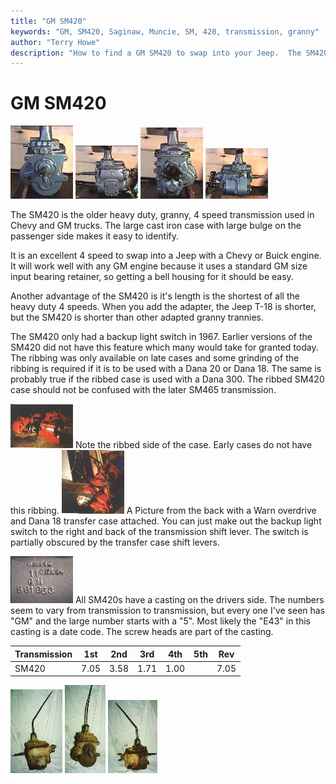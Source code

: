 ```yaml
---
title: "GM SM420"
keywords: "GM, SM420, Saginaw, Muncie, SM, 420, transmission, granny"
author: "Terry Howe"
description: "How to find a GM SM420 to swap into your Jeep.  The SM420 is a heavy duty, granny low, four speed manual transmission."
---
```

# GM SM420

[![SM420](../../../img/transmission/updates/sm420/4201_.jpg)](../../../img/transmission/updates/sm420/4201.jpg) [![SM420](../../../img/transmission/updates/sm420/4202_.jpg)](../../../img/transmission/updates/sm420/4202.jpg) [![SM420](../../../img/transmission/updates/sm420/4204_.jpg)](../../../img/transmission/updates/sm420/4204.jpg) [![SM420](../../../img/transmission/updates/sm420/4205_.jpg)](../../../img/transmission/updates/sm420/4205.jpg) 

The SM420 is the older heavy duty, granny, 4 speed transmission used in Chevy and GM trucks. The large cast iron case with large bulge on the passenger side makes it easy to identify.

It is an excellent 4 speed to swap into a Jeep with a Chevy or Buick engine. It will work well with any GM engine because it uses a standard GM size input bearing retainer, so getting a bell housing for it should be easy.

Another advantage of the SM420 is it's length is the shortest of all the heavy duty 4 speeds. When you add the adapter, the Jeep T-18 is shorter, but the SM420 is shorter than other adapted granny trannies.

The SM420 only had a backup light switch in 1967. Earlier versions of the SM420 did not have this feature which many would take for granted today. The ribbing was only available on late cases and some grinding of the ribbing is required if it is to be used with a Dana 20 or Dana 18. The same is probably true if the ribbed case is used with a Dana 300. The ribbed SM420 case should not be confused with the later SM465 transmission.

[![1967 SM420](../../../img/transmission/updates/sm420/late420_.jpg)](../../../img/transmission/updates/sm420/late420.jpg) Note the ribbed side of the case. Early cases do not have this ribbing. [![1967 SM420](../../../img/transmission/updates/sm420/420-18od_.jpg)](../../../img/transmission/updates/sm420/420-18od.jpg) A Picture from the back with a Warn overdrive and Dana 18 transfer case attached. You can just make out the backup light switch to the right and back of the transmission shift lever. The switch is partially obscured by the transfer case shift levers. 

[![SM420](../../../img/transmission/updates/sm420/4203_.jpg)](../../../img/transmission/updates/sm420/4203.jpg) All SM420s have a casting on the drivers side. The numbers seem to vary from transmission to transmission, but every one I've seen has "GM" and the large number starts with a "5". Most likely the "E43" in this casting is a date code. The screw heads are part of the casting.

| Transmission | 1st  | 2nd  | 3rd  | 4th  | 5th | Rev  |
|--------------|------|------|------|------|-----|------|
| SM420        | 7.05 | 3.58 | 1.71 | 1.00 |     | 7.05 |

[![Muncie 420 drivers](../../../img/transmission/updates/sm420ds_.jpg)](../../../img/transmission/updates/sm420ds.jpg) [![Muncie 420 front](../../../img/transmission/updates/sm420f_.jpg)](../../../img/transmission/updates/sm420f.jpg) [![Muncie 420 passengers](../../../img/transmission/updates/sm420ps_.jpg)](../../../img/transmission/updates/sm420ps.jpg)